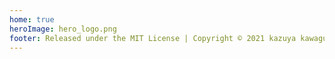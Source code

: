 ```yaml
---
home: true
heroImage: hero_logo.png
footer: Released under the MIT License | Copyright © 2021 kazuya kawaguchi
---
```

